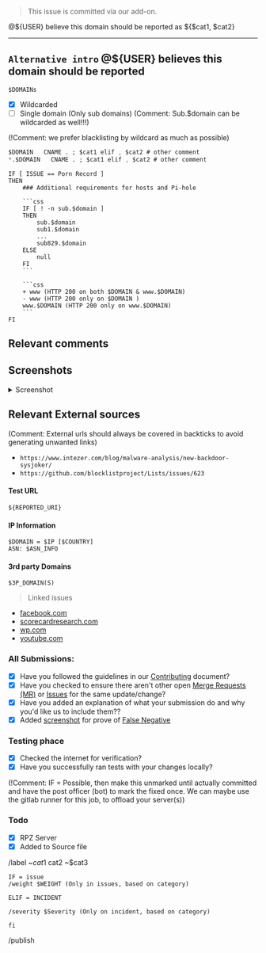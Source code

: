 > This issue is committed via our add-on.

@${USER} believe this domain should be reported as ${$cat1, $cat2}

-------------------
`Alternative intro`
@${USER} believes this domain should be reported
-------------------

```
$DOMAINs
```

- [X] Wildcarded
- [ ] Single domain (Only sub domains) (Comment: Sub.$domain can be wildcarded as well!!!)

(!Comment: we prefer blacklisting by wildcard as much as possible)
```css
$DOMAIN   CNAME . ; $cat1 elif , $cat2 # other comment
*.$DOMAIN   CNAME . ; $cat1 elif , $cat2 # other comment
```

```
IF [ ISSUE == Porn Record ]
THEN
	### Additional requirements for hosts and Pi-hole

	```css
	IF [ ! -n sub.$domain ]
	THEN
		sub.$domain
		sub1.$domain
		...
		sub829.$domain
	ELSE
		null
	FI
	```

	```css
	+ www (HTTP 200 on both $DOMAIN & www.$DOMAIN)
	- www (HTTP 200 only on $DOMAIN )
	www.$DOMAIN (HTTP 200 only on www.$DOMAIN)
	```
FI
```

## Relevant comments


## Screenshots
<details><summary>Screenshot</summary>

![ScreenShot]($IMAGE.webp)

</details>

## Relevant External sources

(Comment: External urls should always be covered in backticks to avoid
generating unwanted links)

- `https://www.intezer.com/blog/malware-analysis/new-backdoor-sysjoker/`
- `https://github.com/blocklistproject/Lists/issues/623`

#### Test URL
```
${REPORTED_URI}
```

#### IP Information
```
$DOMAIN = $IP [$COUNTRY]
ASN: $ASN_INFO
```

#### 3rd party Domains
```
$3P_DOMAIN(S)
```

> Linked issues

- [facebook.com](https://mypdns.org/my-privacy-dns/matrix/-/issues/1728)
- [scorecardresearch.com](https://mypdns.org/my-privacy-dns/matrix/-/issues/502)
- [wp.com](https://mypdns.org/my-privacy-dns/matrix/-/issues/4515)
- [youtube.com](https://mypdns.org/my-privacy-dns/matrix/-/issues/3868)


### All Submissions:
- [X] Have you followed the guidelines in our [Contributing](CONTRIBUTING.md)
	  document?
- [x] Have you checked to ensure there aren't other open
      [Merge Requests (MR)](../merge_requests) or [Issues](../../issues) for the
      same update/change?
- [X] Have you added an explanation of what your submission do and why you'd
	  like us to include them??
- [X] Added [screenshot](https://mypdns.org/MypDNS/support/-/wikis/Screenshot)
	  for prove of [False Negative](https://mypdns.org/MypDNS/support/-/wikis/False-Negative)

### Testing phace
- [X] Checked the internet for verification?
- [X] Have you successfully ran tests with your changes locally?

(!Comment: IF = Possible, then make this unmarked until actually committed and have
the post officer (bot) to mark the fixed once. We can maybe use the gitlab
runner for this job, to offload your server(s))

### Todo
- [X] RPZ Server
- [X] Added to Source file

/label ~$cat1 ~$cat2 ~$cat3

```
IF = issue
/weight $WEIGHT (Only in issues, based on category)

ELIF = INCIDENT

/severity $Severity (Only on incident, based on category)

fi
```

/publish
